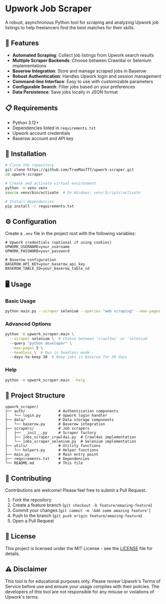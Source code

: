 # Upwork Job Scraper

A robust, asynchronous Python tool for scraping and analyzing Upwork job listings to help freelancers find the best matches for their skills.

## 🚀 Features

- **Automated Scraping**: Collect job listings from Upwork search results
- **Multiple Scraper Backends**: Choose between Crawl4ai or Selenium implementations
- **Baserow Integration**: Store and manage scraped jobs in Baserow
- **Robust Authentication**: Handles Upwork login and session management
- **Command-line Interface**: Easy to use with customizable parameters
- **Configurable Search**: Filter jobs based on your preferences
- **Data Persistence**: Save jobs locally in JSON format

## 📋 Requirements

- Python 3.12+
- Dependencies listed in `requirements.txt`
- Upwork account credentials
- Baserow account and API key

## 🔧 Installation

```bash
# Clone the repository
git clone https://github.com/TrueMan777/upwork-scraper.git
cd upwork-scraper

# Create and activate virtual environment
python -m venv venv
source venv/bin/activate  # On Windows: venv\Scripts\activate

# Install dependencies
pip install -r requirements.txt
```

## ⚙️ Configuration

Create a `.env` file in the project root with the following variables:

```
# Upwork credentials (optional if using cookies)
UPWORK_USERNAME=your_username
UPWORK_PASSWORD=your_password

# Baserow configuration
BASEROW_API_KEY=your_baserow_api_key
BASEROW_TABLE_ID=your_baserow_table_id
```

## 🖥️ Usage

### Basic Usage

```bash
python main.py --scraper selenium --queries "web scraping" --max-pages 1 --headless
```

### Advanced Options

```bash
python -m upwork_scraper.main \
  --scraper selenium \  # Choose between 'crawl4ai' or 'selenium'
  --query "python developer" \
  --max-pages 5 \
  --headless \  # Run in headless mode
  --days-to-keep 30  # Keep jobs in Baserow for 30 days
```

### Help

```bash
python -m upwork_scraper.main --help
```

## 📁 Project Structure

```
upwork_scraper/
├── auth/               # Authentication components
│   └── login.py        # Upwork login handler
├── data/               # Data storage components
│   └── baserow.py      # Baserow integration
├── scrapers/           # Job scrapers
│   ├── __init__.py     # Scraper factory
│   ├── jobs_scraper_crawl4ai.py  # Crawl4ai implementation
│   └── jobs_scraper_selenium.py  # Selenium implementation
├── utils/              # Utility functions
│   └── helpers.py      # Helper functions
├── main.py             # Main entry point
├── requirements.txt    # Dependencies
└── README.md           # This file
```

## 🤝 Contributing

Contributions are welcome! Please feel free to submit a Pull Request.

1. Fork the repository
2. Create a feature branch (`git checkout -b feature/amazing-feature`)
3. Commit your changes (`git commit -m 'Add some amazing feature'`)
4. Push to the branch (`git push origin feature/amazing-feature`)
5. Open a Pull Request

## 📝 License

This project is licensed under the MIT License - see the [LICENSE](LICENSE) file for details.

## ⚠️ Disclaimer

This tool is for educational purposes only. Please review Upwork's Terms of Service before use and ensure your usage complies with their policies. The developers of this tool are not responsible for any misuse or violations of Upwork's terms.